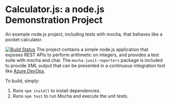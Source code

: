 Calculator.js: a node.js Demonstration Project
==============================================
An example node.js project, including tests with mocha, that behaves like
a pocket calculator.

[![Build Status](https://hoagyoyo.visualstudio.com/Integrating%20External%20Source%20Control%20with%20Azure%20Pipelines/_apis/build/status/hoaglhm.calculator?branchName=refs%2Fpull%2F2%2Fmerge)](https://hoagyoyo.visualstudio.com/Integrating%20External%20Source%20Control%20with%20Azure%20Pipelines/_build/latest?definitionId=8&branchName=refs%2Fpull%2F2%2Fmerge)
The project contains a simple node.js application that exposes REST APIs
to perform arithmetic on integers, and provides a test suite with mocha
and chai.  The `mocha-junit-reporters` package is included to provide XML
output that can be presented in a continuous integration tool like
[Azure DevOps](https://azure.com/devops).

To build, simply:

1. Runs `npm install` to install dependencies.
2. Runs `npm test` to run Mocha and execute the unit tests.

